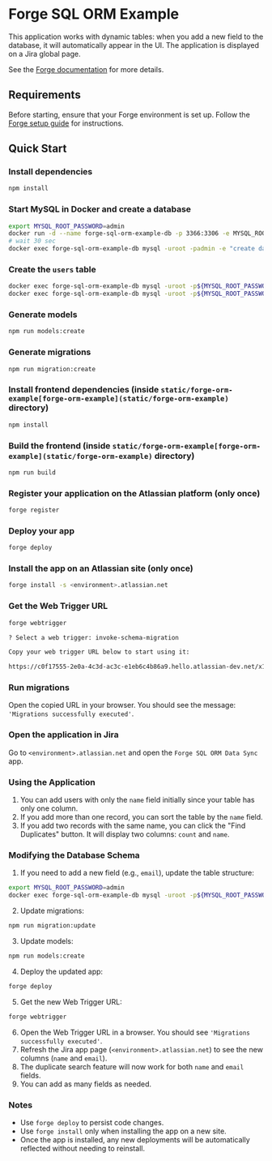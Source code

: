 # Forge SQL ORM Example

This application works with dynamic tables: when you add a new field to the database, it will automatically appear in the UI. The application is displayed on a Jira global page.

See the [Forge documentation](https://developer.atlassian.com/platform/forge/) for more details.

## Requirements

Before starting, ensure that your Forge environment is set up. Follow the [Forge setup guide](https://developer.atlassian.com/platform/forge/set-up-forge/) for instructions.

## Quick Start

### Install dependencies

```sh
npm install
```

### Start MySQL in Docker and create a database

```sh
export MYSQL_ROOT_PASSWORD=admin
docker run -d --name forge-sql-orm-example-db -p 3366:3306 -e MYSQL_ROOT_PASSWORD=${MYSQL_ROOT_PASSWORD} --security-opt seccomp=unconfined --restart=always mysql
# wait 30 sec
docker exec forge-sql-orm-example-db mysql -uroot -padmin -e "create database forgesqlorm"
```

### Create the `users` table

```sh
docker exec forge-sql-orm-example-db mysql -uroot -p${MYSQL_ROOT_PASSWORD} -e "grant all privileges on forgesqlorm.* TO 'root'@'%';"
docker exec forge-sql-orm-example-db mysql -uroot -p${MYSQL_ROOT_PASSWORD} -e "use forgesqlorm; create table users (id int not null auto_increment primary key, name varchar(200) null)"
```

### Generate models

```sh
npm run models:create
```

### Generate migrations

```sh
npm run migration:create
```

### Install frontend dependencies (inside `static/forge-orm-example[forge-orm-example](static/forge-orm-example)` directory)

```sh
npm install
```

### Build the frontend (inside `static/forge-orm-example[forge-orm-example](static/forge-orm-example)` directory)

```sh
npm run build
```

### Register your application on the Atlassian platform (only once)

```sh
forge register
```

### Deploy your app

```sh
forge deploy
```

### Install the app on an Atlassian site (only once)

```sh
forge install -s <environment>.atlassian.net
```

### Get the Web Trigger URL

```sh
forge webtrigger

? Select a web trigger: invoke-schema-migration

Copy your web trigger URL below to start using it:

https://c0f17555-2e0a-4c3d-ac3c-e1eb6c4b86a9.hello.atlassian-dev.net/x1/CrBtzGoiNboUxjhROYWVJa3aSm4
```

### Run migrations

Open the copied URL in your browser. You should see the message: `'Migrations successfully executed'`.

### Open the application in Jira

Go to `<environment>.atlassian.net` and open the `Forge SQL ORM Data Sync` app.

### Using the Application

1. You can add users with only the `name` field initially since your table has only one column.
2. If you add more than one record, you can sort the table by the `name` field.
3. If you add two records with the same name, you can click the "Find Duplicates" button. It will display two columns: `count` and `name`.

### Modifying the Database Schema

1. If you need to add a new field (e.g., `email`), update the table structure:

```sh
export MYSQL_ROOT_PASSWORD=admin
docker exec forge-sql-orm-example-db mysql -uroot -p${MYSQL_ROOT_PASSWORD} -e "use forgesqlorm; ALTER TABLE users ADD email VARCHAR(255);"
```

2. Update migrations:

```sh
npm run migration:update
```

3. Update models:

```sh
npm run models:create
```

4. Deploy the updated app:

```sh
forge deploy
```

5. Get the new Web Trigger URL:

```sh
forge webtrigger
```

6. Open the Web Trigger URL in a browser. You should see `'Migrations successfully executed'`.
7. Refresh the Jira app page (`<environment>.atlassian.net`) to see the new columns (`name` and `email`).
8. The duplicate search feature will now work for both `name` and `email` fields.
9. You can add as many fields as needed.

### Notes

- Use `forge deploy` to persist code changes.
- Use `forge install` only when installing the app on a new site.
- Once the app is installed, any new deployments will be automatically reflected without needing to reinstall.
